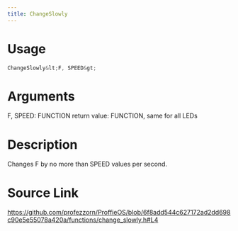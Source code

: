```yaml
---
title: ChangeSlowly
---
```


# Usage
```cpp
ChangeSlowly&lt;F, SPEED&gt;
```

# Arguments
F, SPEED: FUNCTION
return value: FUNCTION, same for all LEDs

# Description
Changes F by no more than SPEED values per second.

# Source Link
https://github.com/profezzorn/ProffieOS/blob/6f8add544c627172ad2dd698c90e5e55078a420a/functions/change_slowly.h#L4
